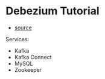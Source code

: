 # Debezium Tutorial 
* [source](https://debezium.io/documentation/reference/2.6/tutorial.html)

Services:
* Kafka
* Kafka Connect
* MySQL
* Zookeeper
